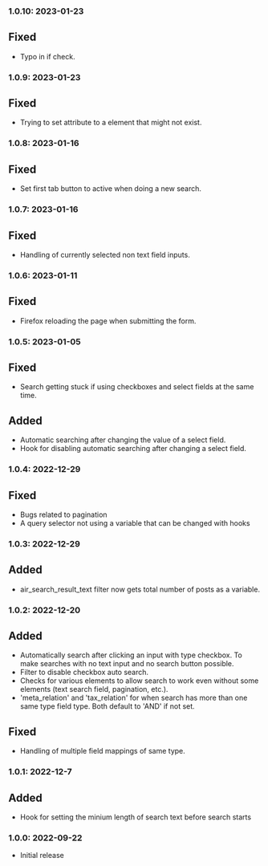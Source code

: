 ### 1.0.10: 2023-01-23
## Fixed
* Typo in if check.

### 1.0.9: 2023-01-23
## Fixed
* Trying to set attribute to a element that might not exist.

### 1.0.8: 2023-01-16
## Fixed
* Set first tab button to active when doing a new search.

### 1.0.7: 2023-01-16
## Fixed
* Handling of currently selected non text field inputs.

### 1.0.6: 2023-01-11
## Fixed
* Firefox reloading the page when submitting the form.

### 1.0.5: 2023-01-05
## Fixed
* Search getting stuck if using checkboxes and select fields at the same time.

## Added
* Automatic searching after changing the value of a select field.
* Hook for disabling automatic searching after changing a select field.

### 1.0.4: 2022-12-29
## Fixed
* Bugs related to pagination
* A query selector not using a variable that can be changed with hooks

### 1.0.3: 2022-12-29
## Added
* air_search_result_text filter now gets total number of posts as a variable.

### 1.0.2: 2022-12-20
## Added
* Automatically search after clicking an input with type checkbox. To make searches with no text input and no search button possible.
* Filter to disable checkbox auto search.
* Checks for various elements to allow search to work even without some elements (text search field, pagination, etc.).
* 'meta_relation' and 'tax_relation' for when search has more than one same type field type. Both default to 'AND' if not set.

## Fixed
* Handling of multiple field mappings of same type.

### 1.0.1: 2022-12-7
## Added
* Hook for setting the minium length of search text before search starts

### 1.0.0: 2022-09-22

* Initial release